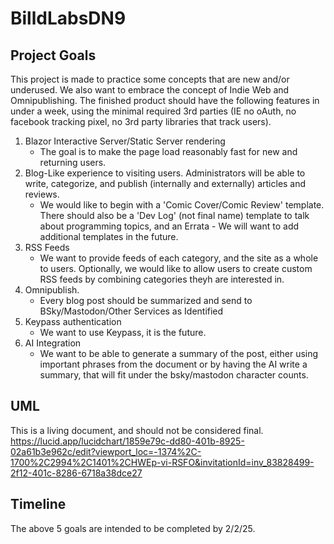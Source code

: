 # BilldLabsDN9

## Project Goals

This project is made to practice some concepts that are new and/or underused. We also want to embrace the concept of Indie Web and Omnipublishing. The finished product should have the following features in  under a week, using the minimal required 3rd parties (IE no oAuth, no facebook tracking pixel, no 3rd party libraries that track users).

1. Blazor Interactive Server/Static Server rendering
    * The goal is to make the page load reasonably fast for new and returning users.
2. Blog-Like experience to visiting users. Administrators will be able to write, categorize, and publish (internally and externally) articles and reviews.
    * We would like to begin with a 'Comic Cover/Comic Review' template. There should also be a 'Dev Log' (not final name) template to talk about programming topics, and an Errata - We will want to add additional templates in the future.
3. RSS Feeds
    * We want to provide feeds of each category, and the site as a whole to users. Optionally, we would like to allow users to create custom RSS feeds by combining categories theyh are interested in.
4. Omnipublish.
    * Every blog post should be summarized and send to BSky/Mastodon/Other Services as Identified
5. Keypass authentication
    * We want to use Keypass, it is the future.
6. AI Integration
    * We want to be able to generate a summary of the post, either using important phrases from the document or by  having the AI write a summary, that will fit under the bsky/mastodon character counts.

## UML

This is a living document, and should not be considered final. https://lucid.app/lucidchart/1859e79c-dd80-401b-8925-02a61b3e962c/edit?viewport_loc=-1374%2C-1700%2C2994%2C1401%2CHWEp-vi-RSFO&invitationId=inv_83828499-2f12-401c-8286-6718a38dce27

## Timeline

The above 5 goals are intended to be completed by 2/2/25.

